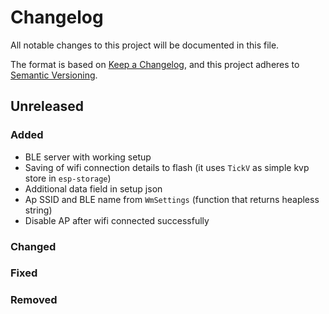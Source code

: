 # Changelog

All notable changes to this project will be documented in this file.

The format is based on [Keep a Changelog](https://keepachangelog.com/en/1.0.0/),
and this project adheres to [Semantic Versioning](https://semver.org/spec/v2.0.0.html).

## Unreleased

### Added
- BLE server with working setup
- Saving of wifi connection details to flash (it uses `TickV` as simple kvp store in `esp-storage`)
- Additional data field in setup json
- Ap SSID and BLE name from `WmSettings` (function that returns heapless string)
- Disable AP after wifi connected successfully

### Changed

### Fixed

### Removed
